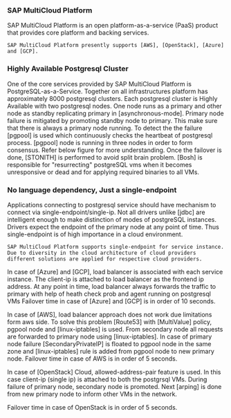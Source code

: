### SAP MultiCloud Platform

SAP MultiCloud Platform is an open platform-as-a-service (PaaS) product that provides core platform and backing services. 

    SAP MultiCloud Platform presently supports [AWS], [OpenStack], [Azure] and [GCP].

### Highly Available Postgresql Cluster

One of the core services provided by SAP MultiCloud Platform is PostgreSQL-as-a-Service. Together on all infrastructures platform has approximately 8000 postgresql clusters.
Each postgresql cluster is Highly Available with two postgresql nodes. One node runs as a primary and other node as standby replicating primary in [asynchronous-mode].
  Primary node failure is mitigated by promoting standby node to primary. This make sure that there is always a primary node running. To detect the the failure [pgpool] is used which continuously checks the heartbeat of postgresql process. [pgpool] node is running in three nodes in order to form consensus. Refer below figure for more understanding.
  Once the failover is done, [STONITH] is performed to avoid split brain problem. [Bosh] is responsible for "resurrecting" postgreSQL vms when it becomes unresponsive or dead and for applying required binaries to all VMs.

  ### No language dependency, Just a single-endpoint

  Applications connecting to postgresql service should have mechanism to connect via single-endpoint/single-ip. Not all drivers unlike [jdbc] are intelligent enough to make distinction of modes of postgreSQL instances. Drivers expect the endpoint of the primary node at any point of time. Thus single-endpoint is of high importance in a cloud environment. 
  
    SAP MultiCloud Platform supports single-endpoint for service instance. Due to diversity in the cloud architecture of cloud providers different solutions are applied for respective cloud providers.

  In case of [Azure] and [GCP], load balancer is associated with each service instance. The client-ip is
  attached to load balancer as the frontend ip address. At any point in time, load balancer always forwards the traffic to primary with help of heath check prob and agent running on postgresql VMs
  Failover time in case of [Azure] and [GCP] is in order of 10 seconds.

  In case of [AWS], load balancer approach does not work due limitations form aws side. To solve this problem
  [Route53] with [MultiValue] policy, pgpool node and [linux-iptables] is used. From secondary node all requests are forwarded to primary node using [linux-iptables].
  In case of primary node failure [SecondaryPrivateIP] is floated to pgpool node in the same zone and [linux-iptables] rule is added from pgpool node to new primary node.
  Failover time in case of AWS is in order of 5 seconds.

  In case of [OpenStack] Cloud, allowed-address-pair feature is used. In this case client-ip (single ip) is attached to both the postgrsql VMs.
  During failure of primary node, secondary node is promoted. Next [arping] is done from new primary node to inform other VMs in the network.

  Failover time in case of OpenStack is in order of 5 seconds.